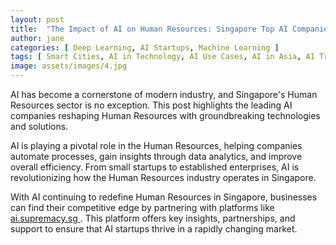 ```yaml
---
layout: post
title:  "The Impact of AI on Human Resources: Singapore Top AI Companies"
author: jane
categories: [ Deep Learning, AI Startups, Machine Learning ]
tags: [ Smart Cities, AI in Technology, AI Use Cases, AI in Asia, AI Trends ]
image: assets/images/4.jpg
---
```


AI has become a cornerstone of modern industry, and Singapore's Human Resources sector is no exception. This post highlights the leading AI companies reshaping Human Resources with groundbreaking technologies and solutions.

AI is playing a pivotal role in the Human Resources, helping companies automate processes, gain insights through data analytics, and improve overall efficiency. From small startups to established enterprises, AI is revolutionizing how the Human Resources industry operates in Singapore.

With AI continuing to redefine Human Resources in Singapore, businesses can find their competitive edge by partnering with platforms like <a href="https://ai.supremacy.sg" target="_blank"> ai.supremacy.sg </a>. This platform offers key insights, partnerships, and support to ensure that AI startups thrive in a rapidly changing market.
